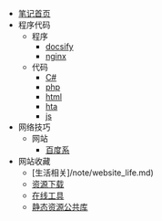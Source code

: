 * [笔记首页](/note/README.md)
* 程序代码
  * 程序
    * [docsify](/note/program_docsify.md)
    * [nginx](/note/program_nginx.md)
  * 代码
    * [C#](/note/code_csharp.md)
    * [php](/note/code_php.md)
    * [html](/note/code_html.md)
    * [hta](/note/code_hta.md)
    * [js](/note/code_javascript.md)
* 网络技巧
  * 网站
    * [百度系](/note/skill_baidu.md)
* 网站收藏
  * [生活相关]/note/website_life.md)
  * [资源下载](/note/website_download.md)
  * [在线工具](/note/website_tool.md)
  * [静态资源公共库](/note/website_cdn.md)
